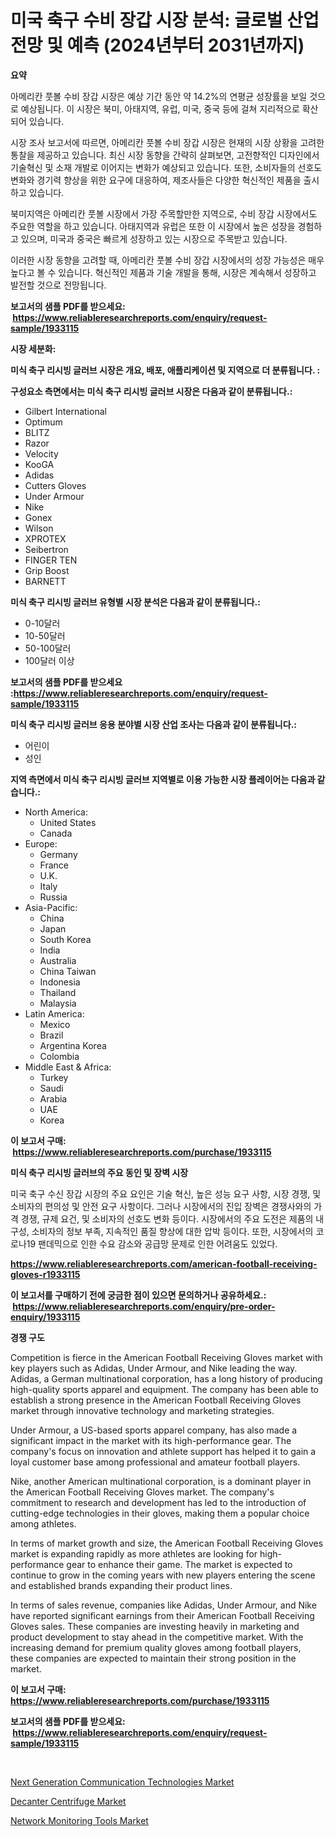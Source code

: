 <p><h1>미국 축구 수비 장갑 시장 분석: 글로벌 산업 전망 및 예측 (2024년부터 2031년까지)</h1></p><p><strong>요약</strong></p>
<p><p>아메리칸 풋볼 수비 장갑 시장은 예상 기간 동안 약 14.2%의 연평균 성장률을 보일 것으로 예상됩니다. 이 시장은 북미, 아태지역, 유럽, 미국, 중국 등에 걸쳐 지리적으로 확산되어 있습니다.</p><p>시장 조사 보고서에 따르면, 아메리칸 풋볼 수비 장갑 시장은 현재의 시장 상황을 고려한 통찰을 제공하고 있습니다. 최신 시장 동향을 간략히 살펴보면, 고전향적인 디자인에서 기술혁신 및 소재 개발로 이어지는 변화가 예상되고 있습니다. 또한, 소비자들의 선호도 변화와 경기력 향상을 위한 요구에 대응하여, 제조사들은 다양한 혁신적인 제품을 출시하고 있습니다.</p><p>북미지역은 아메리칸 풋볼 시장에서 가장 주목할만한 지역으로, 수비 장갑 시장에서도 주요한 역할을 하고 있습니다. 아태지역과 유럽은 또한 이 시장에서 높은 성장을 경험하고 있으며, 미국과 중국은 빠르게 성장하고 있는 시장으로 주목받고 있습니다.</p><p>이러한 시장 동향을 고려할 때, 아메리칸 풋볼 수비 장갑 시장에서의 성장 가능성은 매우 높다고 볼 수 있습니다. 혁신적인 제품과 기술 개발을 통해, 시장은 계속해서 성장하고 발전할 것으로 전망됩니다.</p></p>
<p><strong>보고서의 샘플 PDF를 받으세요: &nbsp;<a href="https://www.reliableresearchreports.com/enquiry/request-sample/1933115">https://www.reliableresearchreports.com/enquiry/request-sample/1933115</a></strong></p>
<p><strong>시장 세분화:</strong></p>
<p><strong> 미식 축구 리시빙 글러브 시장은 개요, 배포, 애플리케이션 및 지역으로 더 분류됩니다. :</strong></p>
<p><strong>구성요소 측면에서는 미식 축구 리시빙 글러브 시장은 다음과 같이 분류됩니다.:</strong></p>
<p><ul><li>Gilbert International</li><li>Optimum</li><li>BLITZ</li><li>Razor</li><li>Velocity</li><li>KooGA</li><li>Adidas</li><li>Cutters Gloves</li><li>Under Armour</li><li>Nike</li><li>Gonex</li><li>Wilson</li><li>XPROTEX</li><li>Seibertron</li><li>FINGER TEN</li><li>Grip Boost</li><li>BARNETT</li></ul></p>
<p><strong> 미식 축구 리시빙 글러브 유형별 시장 분석은 다음과 같이 분류됩니다.:</strong></p>
<p><ul><li>0-10달러</li><li>10-50달러</li><li>50-100달러</li><li>100달러 이상</li></ul></p>
<p><strong>보고서의 샘플 PDF를 받으세요 :<a href="https://www.reliableresearchreports.com/enquiry/request-sample/1933115">https://www.reliableresearchreports.com/enquiry/request-sample/1933115</a></strong></p>
<p><strong> 미식 축구 리시빙 글러브 응용 분야별 시장 산업 조사는 다음과 같이 분류됩니다.:</strong></p>
<p><ul><li>어린이</li><li>성인</li></ul></p>
<p><strong>지역 측면에서 미식 축구 리시빙 글러브 지역별로 이용 가능한 시장 플레이어는 다음과 같습니다.:</strong></p>
<p><ul>
    <li>
        North America:
        <ul>
            <li>United States</li>
            <li>Canada</li>
        </ul>
    </li>
    <li>
        Europe:
        <ul>
            <li>Germany</li>
            <li>France</li>
            <li>U.K.</li>
            <li>Italy</li>
            <li>Russia</li>
        </ul>
    </li>
    <li>
        Asia-Pacific:
        <ul>
            <li>China</li>
            <li>Japan</li>
            <li>South Korea</li>
            <li>India</li>
            <li>Australia</li>
            <li>China Taiwan</li>
            <li>Indonesia</li>
            <li>Thailand</li>
            <li>Malaysia</li>
        </ul>
    </li>
    <li>
        Latin America:
        <ul>
            <li>Mexico</li>
            <li>Brazil</li>
            <li>Argentina Korea</li>
            <li>Colombia</li>
        </ul>
    </li>
    <li>
        Middle East & Africa:
        <ul>
            <li>Turkey</li>
            <li>Saudi</li>
            <li>Arabia</li>
            <li>UAE</li>
            <li>Korea</li>
        </ul>
    </li>
    </ul></p>
<p><strong>이 보고서 구매: &nbsp;<a href="https://www.reliableresearchreports.com/purchase/1933115">https://www.reliableresearchreports.com/purchase/1933115</a></strong></p>
<p><strong>미식 축구 리시빙 글러브의 주요 동인 및 장벽 시장</strong></p>
<p><p>미국 축구 수신 장갑 시장의 주요 요인은 기술 혁신, 높은 성능 요구 사항, 시장 경쟁, 및 소비자의 편의성 및 안전 요구 사항이다. 그러나 시장에서의 진입 장벽은 경쟁사와의 가격 경쟁, 규제 요건, 및 소비자의 선호도 변화 등이다. 시장에서의 주요 도전은 제품의 내구성, 소비자의 정보 부족, 지속적인 품질 향상에 대한 압박 등이다. 또한, 시장에서의 코로나19 팬데믹으로 인한 수요 감소와 공급망 문제로 인한 어려움도 있었다.</p></p>
<p><strong><a href="https://www.reliableresearchreports.com/american-football-receiving-gloves-r1933115">https://www.reliableresearchreports.com/american-football-receiving-gloves-r1933115</a></strong></p>
<p><strong>이 보고서를 구매하기 전에 궁금한 점이 있으면 문의하거나 공유하세요.: &nbsp;<a href="https://www.reliableresearchreports.com/enquiry/pre-order-enquiry/1933115">https://www.reliableresearchreports.com/enquiry/pre-order-enquiry/1933115</a></strong></p>
<p><strong>경쟁 구도</strong></p>
<p><p>Competition is fierce in the American Football Receiving Gloves market with key players such as Adidas, Under Armour, and Nike leading the way. Adidas, a German multinational corporation, has a long history of producing high-quality sports apparel and equipment. The company has been able to establish a strong presence in the American Football Receiving Gloves market through innovative technology and marketing strategies.</p><p>Under Armour, a US-based sports apparel company, has also made a significant impact in the market with its high-performance gear. The company's focus on innovation and athlete support has helped it to gain a loyal customer base among professional and amateur football players.</p><p>Nike, another American multinational corporation, is a dominant player in the American Football Receiving Gloves market. The company's commitment to research and development has led to the introduction of cutting-edge technologies in their gloves, making them a popular choice among athletes.</p><p>In terms of market growth and size, the American Football Receiving Gloves market is expanding rapidly as more athletes are looking for high-performance gear to enhance their game. The market is expected to continue to grow in the coming years with new players entering the scene and established brands expanding their product lines.</p><p>In terms of sales revenue, companies like Adidas, Under Armour, and Nike have reported significant earnings from their American Football Receiving Gloves sales. These companies are investing heavily in marketing and product development to stay ahead in the competitive market. With the increasing demand for premium quality gloves among football players, these companies are expected to maintain their strong position in the market.</p></p>
<p><strong>이 보고서 구매: &nbsp; <a href="https://www.reliableresearchreports.com/purchase/1933115">https://www.reliableresearchreports.com/purchase/1933115</a></strong></p>
<p><strong>보고서의 샘플 PDF를 받으세요: &nbsp;<a href="https://www.reliableresearchreports.com/enquiry/request-sample/1933115">https://www.reliableresearchreports.com/enquiry/request-sample/1933115</a></strong><strong></strong></p>
<p>&nbsp;</p>
<p><p><a href="https://github.com/nancykennedykellievqfqt2/Market-Research-Report-List-1/blob/main/next-generation-communication-technologies-market.md">Next Generation Communication Technologies Market</a></p><p><a href="https://view.publitas.com/reportprime-1/decanter-centrifuge-market-research-report-forecasted-for-period-from-2024-2031-by-market-type-market-application-and-region/">Decanter Centrifuge Market</a></p><p><a href="https://github.com/seekum/Market-Research-Report-List-2/blob/main/network-monitoring-tools-market.md">Network Monitoring Tools Market</a></p></p>